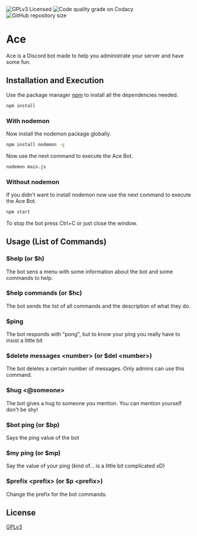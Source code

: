 ![GPLv3 Licensed](https://img.shields.io/github/license/IIIRataxIII/Ace-Bot?style=for-the-badge)
![Code quality grade on Codacy](https://img.shields.io/codacy/grade/ce4446ec729946ea81391e6c2b4a72b7?style=for-the-badge)
![GitHub repository size](https://img.shields.io/github/repo-size/IIIRataxIII/Ace-Bot?style=for-the-badge)

# Ace

Ace is a Discord bot made to help you administrate your server and have some fun.

## Installation and Execution

Use the package manager [npm](https://www.npmjs.com/get-npm) to install all the dependencies needed.

```bash
npm install
```
### With nodemon

Now install the nodemon package globally.

```bash
npm install nodemon -g
```

Now use the next command to execute the Ace Bot.

```bash
nodemon main.js
```

### Without nodemon

If you didn't want to install nodemon now use the next command to execute the Ace Bot.

```bash
npm start
```

To stop the bot press Ctrl+C or just close the window.

## Usage (List of Commands)

### $help (or $h)
The bot sens a menu with some information about the bot and some commands to help.

### $help commands (or $hc)
The bot sends the list of all commands and the description of what they do.

### $ping
The bot responds with "pong", but to know your ping you really have to insist a little bit

### $delete messages \<number\> (or $del \<number\>)
The bot deletes a certain number of messages. Only admins can use this command.

### $hug \<@someone\>
The bot gives a hug to someone you mention. You can mention yourself don't be shy!

### $bot ping (or $bp)
Says the ping value of the bot

### $my ping (or $mp)
Say the value of your ping (kind of... is a little bit complicated xD)

### $prefix \<prefix\> (or $p \<prefix\>)
Change the prefix for the bot commands.

## License
[GPLv3](https://github.com/IIIRataxIII/Ace-Bot/blob/master/LICENSE)
